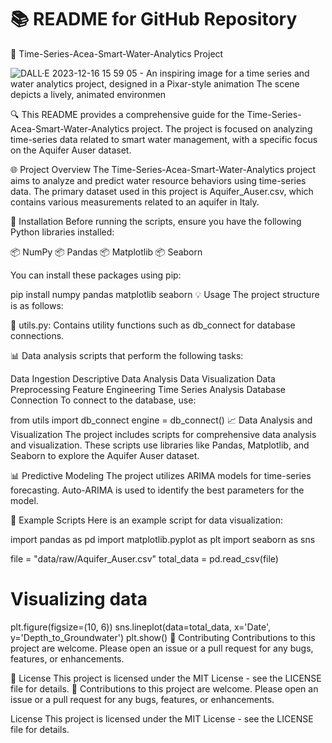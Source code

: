# 📚 README for GitHub Repository

🚀 Time-Series-Acea-Smart-Water-Analytics Project

![DALL·E 2023-12-16 15 59 05 - An inspiring image for a time series and water analytics project, designed in a Pixar-style animation  The scene depicts a lively, animated environmen](https://github.com/Munchkinland/Time-Series-Acea-Smart-Water-Analytics-/assets/92251234/93109375-164a-4c1e-8f22-b43f4bb06cd4)

🔍 This README provides a comprehensive guide for the Time-Series-Acea-Smart-Water-Analytics project. The project is focused on analyzing time-series data related to smart water management, with a specific focus on the Aquifer Auser dataset.

🌐 Project Overview
The Time-Series-Acea-Smart-Water-Analytics project aims to analyze and predict water resource behaviors using time-series data. The primary dataset used in this project is Aquifer_Auser.csv, which contains various measurements related to an aquifer in Italy.

🔧 Installation
Before running the scripts, ensure you have the following Python libraries installed:

📦 NumPy
📦 Pandas
📦 Matplotlib
📦 Seaborn

You can install these packages using pip:

pip install numpy pandas matplotlib seaborn
💡 Usage
The project structure is as follows:

📁 utils.py: Contains utility functions such as db_connect for database connections.

📊 Data analysis scripts that perform the following tasks:

Data Ingestion
Descriptive Data Analysis
Data Visualization
Data Preprocessing
Feature Engineering
Time Series Analysis
Database Connection
To connect to the database, use:

from utils import db_connect
engine = db_connect()
📈 Data Analysis and Visualization
The project includes scripts for comprehensive data analysis and visualization. These scripts use libraries like Pandas, Matplotlib, and Seaborn to explore the Aquifer Auser dataset.

📊 Predictive Modeling
The project utilizes ARIMA models for time-series forecasting. Auto-ARIMA is used to identify the best parameters for the model.

📜 Example Scripts
Here is an example script for data visualization:

import pandas as pd
import matplotlib.pyplot as plt
import seaborn as sns

file = "data/raw/Aquifer_Auser.csv"
total_data = pd.read_csv(file)

# Visualizing data
plt.figure(figsize=(10, 6))
sns.lineplot(data=total_data, x='Date', y='Depth_to_Groundwater')
plt.show()
🤝 Contributing
Contributions to this project are welcome. Please open an issue or a pull request for any bugs, features, or enhancements.

📄 License
This project is licensed under the MIT License - see the LICENSE file for details. 📝
Contributions to this project are welcome. Please open an issue or a pull request for any bugs, features, or enhancements.

License
This project is licensed under the MIT License - see the LICENSE file for details.

